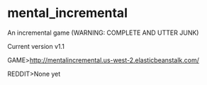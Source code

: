 # mental_incremental
An incremental game (WARNING: COMPLETE AND UTTER JUNK)

Current version v1.1

GAME>http://mentalincremental.us-west-2.elasticbeanstalk.com/

REDDIT>None yet
